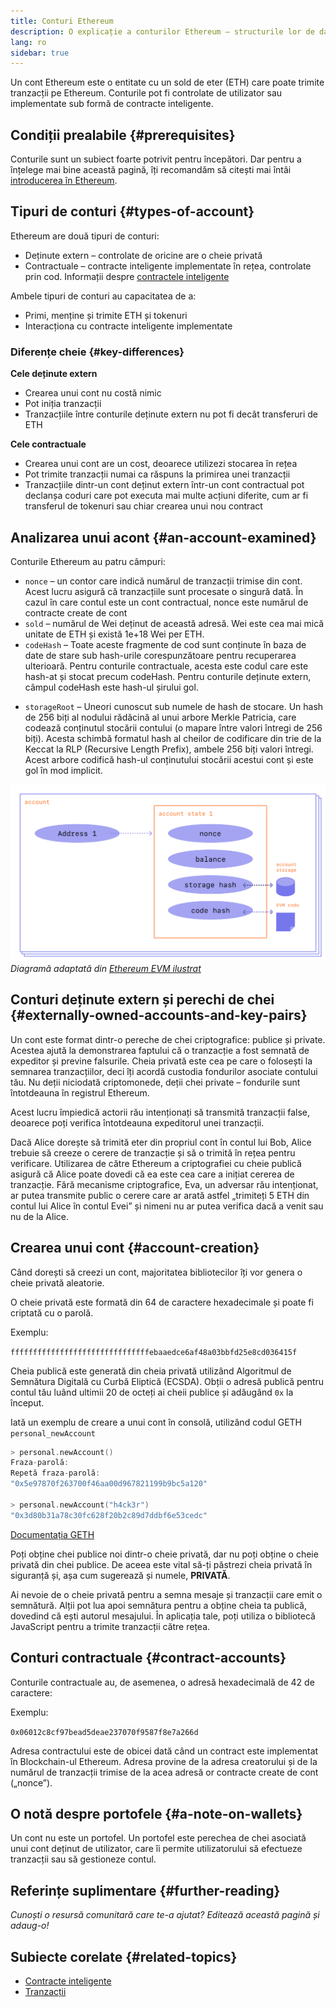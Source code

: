 ```yaml
---
title: Conturi Ethereum
description: O explicație a conturilor Ethereum – structurile lor de date și relația lor cu criptografia perechii de chei.
lang: ro
sidebar: true
---
```


Un cont Ethereum este o entitate cu un sold de eter (ETH) care poate trimite tranzacții pe Ethereum. Conturile pot fi controlate de utilizator sau implementate sub formă de contracte inteligente.

## Condiții prealabile {#prerequisites}

Conturile sunt un subiect foarte potrivit pentru începători. Dar pentru a înțelege mai bine această pagină, îți recomandăm să citești mai întâi [introducerea în Ethereum](/en/developers/docs/intro-to-ethereum/).

## Tipuri de conturi {#types-of-account}

Ethereum are două tipuri de conturi:

- Deținute extern – controlate de oricine are o cheie privată
- Contractuale – contracte inteligente implementate în rețea, controlate prin cod. Informații despre [contractele inteligente](/en/developers/docs/smart-contracts/)

Ambele tipuri de conturi au capacitatea de a:

- Primi, menține și trimite ETH și tokenuri
- Interacționa cu contracte inteligente implementate

### Diferențe cheie {#key-differences}

**Cele deținute extern**

- Crearea unui cont nu costă nimic
- Pot iniția tranzacții
- Tranzacțiile între conturile deținute extern nu pot fi decât transferuri de ETH

**Cele contractuale**

- Crearea unui cont are un cost, deoarece utilizezi stocarea în rețea
- Pot trimite tranzacții numai ca răspuns la primirea unei tranzacții
- Tranzacțiile dintr-un cont deținut extern într-un cont contractual pot declanșa coduri care pot executa mai multe acțiuni diferite, cum ar fi transferul de tokenuri sau chiar crearea unui nou contract

## Analizarea unui acont {#an-account-examined}

Conturile Ethereum au patru câmpuri:

- `nonce` – un contor care indică numărul de tranzacții trimise din cont. Acest lucru asigură că tranzacțiile sunt procesate o singură dată. În cazul în care contul este un cont contractual, nonce este numărul de contracte create de cont
- `sold` – numărul de Wei deținut de această adresă. Wei este cea mai mică unitate de ETH și există 1e+18 Wei per ETH.
- `codeHash` – Toate aceste fragmente de cod sunt conținute în baza de date de stare sub hash-urile corespunzătoare pentru recuperarea ulterioară. Pentru conturile contractuale, acesta este codul care este hash-at și stocat precum codeHash. Pentru conturile deținute extern, câmpul codeHash este hash-ul șirului gol.
<!--this hash refers to the code of this account on the Ethereum virtual machine (EVM). This EVM code gets executed if the account gets a message call. It cannot be changed unlike the other account fields.  -->
- `storageRoot` – Uneori cunoscut sub numele de hash de stocare. Un hash de 256 biți al nodului rădăcină al unui arbore Merkle Patricia, care codează conținutul stocării contului (o mapare între valori întregi de 256 biți). Acesta schimbă formatul hash al cheilor de codificare din trie de la Keccat la RLP (Recursive Length Prefix), ambele 256 biți valori întregi. Acest arbore codifică hash-ul conținutului stocării acestui cont și este gol în mod implicit.

![O diagramă care arată structura unui cont](../../../../../developers/docs/accounts/accounts.png) _Diagramă adaptată din [Ethereum EVM ilustrat](https://takenobu-hs.github.io/downloads/ethereum_evm_illustrated.pdf)_

## Conturi deținute extern și perechi de chei {#externally-owned-accounts-and-key-pairs}

Un cont este format dintr-o pereche de chei criptografice: publice și private. Acestea ajută la demonstrarea faptului că o tranzacție a fost semnată de expeditor și previne falsurile. Cheia privată este cea pe care o folosești la semnarea tranzacțiilor, deci îți acordă custodia fondurilor asociate contului tău. Nu deții niciodată criptomonede, deții chei private – fondurile sunt întotdeauna în registrul Ethereum.

Acest lucru împiedică actorii rău intenționați să transmită tranzacții false, deoarece poți verifica întotdeauna expeditorul unei tranzacții.

Dacă Alice dorește să trimită eter din propriul cont în contul lui Bob, Alice trebuie să creeze o cerere de tranzacție și să o trimită în rețea pentru verificare. Utilizarea de către Ethereum a criptografiei cu cheie publică asigură că Alice poate dovedi că ea este cea care a inițiat cererea de tranzacție. Fără mecanisme criptografice, Eva, un adversar rău intenționat, ar putea transmite public o cerere care ar arată astfel „trimiteți 5 ETH din contul lui Alice în contul Evei” și nimeni nu ar putea verifica dacă a venit sau nu de la Alice.

## Crearea unui cont {#account-creation}

Când dorești să creezi un cont, majoritatea bibliotecilor îți vor genera o cheie privată aleatorie.

O cheie privată este formată din 64 de caractere hexadecimale și poate fi criptată cu o parolă.

Exemplu:

`fffffffffffffffffffffffffffffffebaaedce6af48a03bbfd25e8cd036415f`

Cheia publică este generată din cheia privată utilizând Algoritmul de Semnătura Digitală cu Curbă Eliptică (ECSDA). Obții o adresă publică pentru contul tău luând ultimii 20 de octeți ai cheii publice și adăugând `0x` la început.

Iată un exemplu de creare a unui cont în consolă, utilizând codul GETH `personal_newAccount`

```go
> personal.newAccount()
Fraza-parolă:
Repetă fraza-parolă:
"0x5e97870f263700f46aa00d967821199b9bc5a120"

> personal.newAccount("h4ck3r")
"0x3d80b31a78c30fc628f20b2c89d7ddbf6e53cedc"
```

[Documentația GETH](https://geth.ethereum.org/docs)

Poți obține chei publice noi dintr-o cheie privată, dar nu poți obține o cheie privată din chei publice. De aceea este vital să-ți păstrezi cheia privată în siguranță și, așa cum sugerează și numele, **PRIVATĂ**.

Ai nevoie de o cheie privată pentru a semna mesaje și tranzacții care emit o semnătură. Alții pot lua apoi semnătura pentru a obține cheia ta publică, dovedind că ești autorul mesajului. În aplicația tale, poți utiliza o bibliotecă JavaScript pentru a trimite tranzacții către rețea.

<!-- **WEB3JS example**

```jsx
web3.eth.accounts.recoverTransaction('0xf86180808401ef364594f0109fc8df283027b6285cc889f5aa624eac1f5580801ca031573280d608f75137e33fc14655f097867d691d5c4c44ebe5ae186070ac3d5ea0524410802cdc025034daefcdfa08e7d2ee3f0b9d9ae184b2001fe0aff07603d9');
> "0xF0109fC8DF283027b6285cc889F5aA624EaC1F55"
```

[Web3js documentation](https://web3js.readthedocs.io/)

[code for creating an account in JS?] + links to how to do it in other languages maybe?

`$ geth account new` -->

## Conturi contractuale {#contract-accounts}

Conturile contractuale au, de asemenea, o adresă hexadecimală de 42 de caractere:

Exemplu:

`0x06012c8cf97bead5deae237070f9587f8e7a266d`

Adresa contractului este de obicei dată când un contract este implementat în Blockchain-ul Ethereum. Adresa provine de la adresa creatorului și de la numărul de tranzacții trimise de la acea adresă or contracte create de cont („nonce”).

<!-- @Sam Richards is there a line of code you can use to return your contract's address – in the same way that we have personal.newAccount() above? – Don't know if what I found below is helpful?

```jsx
ethers.utils.getContractAddress( transaction ) ⇒ string< Address >
```

TODO: add a contract address example-->

<!-- ## Managing an account

Most users will want to interact with their account via a wallet. Note that an account is not a wallet. A wallet is the keypair associated with a user-owned account, which allow a user to make transactions from or manage the account

For dapp development, you'll want access to dummy accounts with test ETH so you can experiment. When you create a local chain, you'll get test accounts wth fake ETH which you can then import using MetaMask and use on your dapp's frontend. -->

## O notă despre portofele {#a-note-on-wallets}

Un cont nu este un portofel. Un portofel este perechea de chei asociată unui cont deținut de utilizator, care îi permite utilizatorului să efectueze tranzacții sau să gestioneze contul.

## Referințe suplimentare {#further-reading}

_Cunoști o resursă comunitară care te-a ajutat? Editează această pagină și adaug-o!_

## Subiecte corelate {#related-topics}

- [Contracte inteligente](/en/developers/docs/smart-contracts/)
- [Tranzacții](/en/developers/docs/transactions/)
